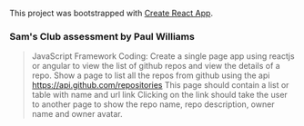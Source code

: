 This project was bootstrapped with [Create React App](https://github.com/facebookincubator/create-react-app).


### Sam's Club assessment by Paul Williams

> JavaScript Framework Coding:  Create a single page app using reactjs or angular to view the list of github repos and view the details of a repo.
> Show a page to list all the repos from github using the api https://api.github.com/repositories
> This page should contain a list or table with name and url link
> Clicking on the link should take the user to another page to show the repo name, repo description, owner name and owner avatar.